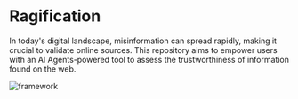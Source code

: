 # Ragification
In today's digital landscape, misinformation can spread rapidly, making it crucial to validate online sources. This repository aims to empower users with an AI Agents-powered tool to assess the trustworthiness of information found on the web.

![framework]([https://github.com/phamkinhquoc2002/Ragification/blob/main/logo.png])
